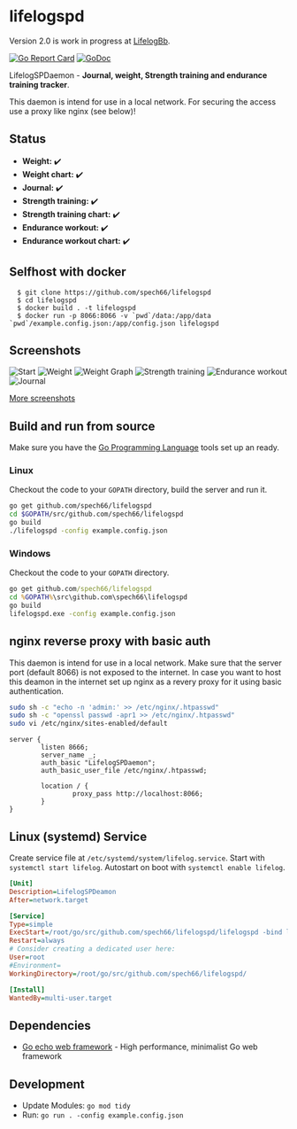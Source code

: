 # lifelogspd

Version 2.0 is work in progress at [LifelogBb](https://github.com/spech66/lifelogbb).

[![Go Report Card](https://goreportcard.com/badge/github.com/spech66/lifelogspd)](https://goreportcard.com/report/github.com/spech66/lifelogspd) [![GoDoc](https://godoc.org/github.com/spech66/lifelogspd?status.svg)](https://godoc.org/github.com/spech66/lifelogspd)

LifelogSPDaemon - **Journal, weight, Strength training and endurance training tracker**.

This daemon is intend for use in a local network. For securing the access use a proxy like nginx (see below)!

## Status

* **Weight:** :heavy_check_mark:
* **Weight chart:** :heavy_check_mark:
* **Journal:** :heavy_check_mark:
* **Strength training:** :heavy_check_mark:
* **Strength training chart:** :heavy_check_mark:
* **Endurance workout:** :heavy_check_mark:
* **Endurance workout chart:** :heavy_check_mark:

## Selfhost with docker

```
  $ git clone https://github.com/spech66/lifelogspd
  $ cd lifelogspd 
  $ docker build . -t lifelogspd
  $ docker run -p 8066:8066 -v `pwd`/data:/app/data `pwd`/example.config.json:/app/config.json lifelogspd
```

## Screenshots

![Start](https://raw.githubusercontent.com/spech66/lifelogspd/master/_screenshots/s_001_start.png "Start")
![Weight](https://raw.githubusercontent.com/spech66/lifelogspd/master/_screenshots/s_002_weight_01.png "Weight")
![Weight Graph](https://raw.githubusercontent.com/spech66/lifelogspd/master/_screenshots/s_002_weight_02.png "Weight Graph")
![Strength training](https://raw.githubusercontent.com/spech66/lifelogspd/master/_screenshots/s_003_strengthtraining_01.png "Strength training")
![Endurance workout](https://raw.githubusercontent.com/spech66/lifelogspd/master/_screenshots/s_004_enduranceworkout_01.png "Endurance workout")
![Journal](https://raw.githubusercontent.com/spech66/lifelogspd/master/_screenshots/s_005_journal_01.png "Journal")

[More screenshots](https://github.com/spech66/lifelogspd/tree/master/_screenshots)

## Build and run from source

Make sure you have the [Go Programming Language](https://golang.org/) tools set up an ready.

### Linux

Checkout the code to your `GOPATH` directory, build the server and run it.

```bash
go get github.com/spech66/lifelogspd
cd $GOPATH/src/github.com/spech66/lifelogspd
go build
./lifelogspd -config example.config.json
```

### Windows

Checkout the code to your `GOPATH` directory.

```cmd
go get github.com/spech66/lifelogspd
cd %GOPATH%\src\github.com\spech66\lifelogspd
go build
lifelogspd.exe -config example.config.json
```


## nginx reverse proxy with basic auth

This daemon is intend for use in a local network. Make sure that the server port (default 8066) is not exposed to the internet.
In case you want to host this deamon in the internet set up nginx as a revery proxy for it using basic authentication.

```bash
sudo sh -c "echo -n 'admin:' >> /etc/nginx/.htpasswd"
sudo sh -c "openssl passwd -apr1 >> /etc/nginx/.htpasswd"
sudo vi /etc/nginx/sites-enabled/default
```

```nginx
server {
        listen 8666;
        server_name _;
        auth_basic "LifelogSPDaemon";
        auth_basic_user_file /etc/nginx/.htpasswd;

        location / {
                proxy_pass http://localhost:8066;
        }
}
```

## Linux (systemd) Service

Create service file at `/etc/systemd/system/lifelog.service`. Start with `systemctl start lifelog`. Autostart on boot with `systemctl enable lifelog`.

```ini
[Unit]
Description=LifelogSPDeamon
After=network.target

[Service]
Type=simple
ExecStart=/root/go/src/github.com/spech66/lifelogspd/lifelogspd -bind localhost:8066 -config /root/lifelogspd/config.json
Restart=always
# Consider creating a dedicated user here:
User=root
#Environment=
WorkingDirectory=/root/go/src/github.com/spech66/lifelogspd/

[Install]
WantedBy=multi-user.target
```

## Dependencies

* [Go echo web framework](github.com/labstack/echo) - High performance, minimalist Go web framework

## Development

* Update Modules: `go mod tidy`
* Run: `go run . -config example.config.json`
